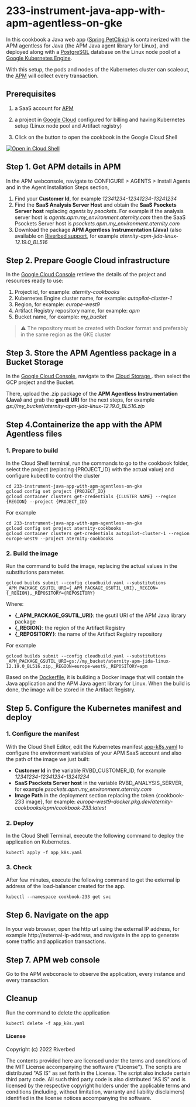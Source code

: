 # 233-instrument-java-app-with-apm-agentless-on-gke

In this cookbook a Java web app ([Spring PetClinic](https://github.com/spring-projects/spring-petclinic)) is containerized with the APM agentless for Java (the APM Java agent library for Linux), and deployed along with a [PostgreSQL](https://www.postgresql.org) database on the Linux node pool of a [Google Kubernetes Engine](https://cloud.google.com/kubernetes-engine).

With this setup, the pods and nodes of the Kubernetes cluster can scaleout, the [APM](https://www.riverbed.com/products/application-performance-monitoring) will collect every transaction.

## Prerequisites

1. a SaaS account for [APM](https://www.riverbed.com/products/application-performance-monitoring)

2. a project in [Google Cloud](https://console.cloud.google.com) configured for billing and having Kubernetes setup (Linux node pool and Artifact registry)

3. Click on the button to open the cookbook in the Google Cloud Shell

[![Open in Cloud Shell](https://www.gstatic.com/cloudssh/images/open-btn.svg)](https://console.cloud.google.com/cloudshell/open?git_repo=https://github.com/riverbed/Riverbed-Community-Toolkit&tutorial=233-instrument-java-app-with-apm-agentless-on-gke/README.md)

## Step 1. Get APM details in APM

In the APM webconsole, navigate to CONFIGURE > AGENTS > Install Agents and in the Agent Installation Steps section,

1. Find your **Customer Id**, for example *12341234-12341234-13241234*
2. Find the **SaaS Analysis Server Host** and obtain the **SaaS Psockets Server host** replacing *agents* by *psockets*. For example if the analysis server host is *agents.apm.my_environment.aternity.com* then the SaaS Psockets Server host is *psockets.apm.my_environment.aternity.com*
3. Download the package **APM Agentless Instrumentation (Java)** (also available on [Riverbed support](https://support.riverbed.com/content/support/software/aternity-dem/aternity-apm.html), for example *aternity-apm-jida-linux-12.19.0_BL516*

## Step 2. Prepare Google Cloud infrastructure

In the [Google Cloud Console](https://console.cloud.google.com) retrieve the details of the project and resources ready to use:

1. Project id, for example: *aternity-cookbooks*
2. Kubernetes Engine cluster name, for example: *autopilot-cluster-1*
3. Region, for example: *europe-west9*
4. Artifact Registry repository name, for example: *apm*
5. Bucket name, for example: *my_bucket*

> :warning: The repository must be created with Docker format and preferably in the same region as the GKE cluster

## Step 3. Store the APM Agentless package in a Bucket Storage

In the [Google Cloud Console](https://console.cloud.google.com), navigate to the [Cloud Storage ](https://console.cloud.google.com/storage/browser). then select the GCP project and the Bucket.

There, upload the .zip package of the **APM Agentless Instrumentation (Java)** and grab the **gsutil URI** for the next steps, for example *gs://my_bucket/aternity-apm-jida-linux-12.19.0_BL516.zip*

## Step 4.Containerize the app with the APM Agentless files

### 1. Prepare to build

In the Cloud Shell terminal, run the commands to go to the cookbook folder, select the project (replacing {PROJECT_ID} with the actual value) and configure kubectl to control the cluster

```shell
cd 233-instrument-java-app-with-apm-agentless-on-gke
gcloud config set project {PROJECT_ID}
gcloud container clusters get-credentials {CLUSTER NAME} --region {REGION} --project {PROJECT_ID}
```

For example

```shell
cd 233-instrument-java-app-with-apm-agentless-on-gke
gcloud config set project aternity-cookbooks
gcloud container clusters get-credentials autopilot-cluster-1 --region europe-west9 --project aternity-cookbooks
```

### 2. Build the image

Run the command to build the image, replacing the actual values in the substitutions parameter.

```shell
gcloud builds submit --config cloudbuild.yaml --substitutions _APM_PACKAGE_GSUTIL_URI={_APM_PACKAGE_GSUTIL_URI},_REGION={_REGION},_REPOSITORY={REPOSITORY}
```
Where:

   - **{_APM_PACKAGE_GSUTIL_URI}**: the gsutil URI of the APM Java library package
   - **{_REGION}**: the region of the Artifact Registry
   - **{_REPOSITORY}**: the name of the Artifact Registry repository

For example

```shell
gcloud builds submit --config cloudbuild.yaml --substitutions _APM_PACKAGE_GSUTIL_URI=gs://my_bucket/aternity-apm-jida-linux-12.19.0_BL516.zip,_REGION=europe-west9,_REPOSITORY=apm
```

Based on the [Dockerfile](Dockerfile), it is building a Docker image that will contain the Java application and the APM Java agent library for Linux. When the build is done, the image will be stored in the Artifact Registry.

## Step 5. Configure the Kubernetes manifest and deploy

### 1. Configure the manifest

With the Cloud Shell Editor, edit the Kubernetes manifest [app-k8s.yaml](app-k8s.yaml) to configure the environment variables of your APM SaaS account and also the path of the image we just built:

   - **Customer Id** in the variable RVBD_CUSTOMER_ID, for example *12341234-12341234-13241234*
   - **SaaS Psockets Server host** in the variable RVBD_ANALYSIS_SERVER, for example *psockets.apm.my_environment.aternity.com*
   - **Image Path** in the deployment section replacing the token {cookbook-233 image}, for example: *europe-west9-docker.pkg.dev/aternity-cookbooks/apm/cookbook-233:latest*

### 2. Deploy

In the Cloud Shell Terminal, execute the following command to deploy the application on Kubernetes.

```shell
kubectl apply -f app_k8s.yaml
```

### 3. Check

After few minutes, execute the following command to get the external ip address of the load-balancer created for the app.

```shell
kubectl --namespace cookbook-233 get svc
```

## Step 6. Navigate on the app

In your web browser, open the http url using the external IP address, for example http://external-ip-address, and navigate in the app to generate some traffic and application transactions.

## Step 7. APM web console 

Go to the APM webconsole to observe the application, every instance and every transaction.

## Cleanup

Run the command to delete the application

```shell
kubectl delete -f app_k8s.yaml
```

#### License

Copyright (c) 2022 Riverbed

The contents provided here are licensed under the terms and conditions of the MIT License accompanying the software ("License"). The scripts are distributed "AS IS" as set forth in the License. The script also include certain third party code. All such third party code is also distributed "AS IS" and is licensed by the respective copyright holders under the applicable terms and conditions (including, without limitation, warranty and liability disclaimers) identified in the license notices accompanying the software.
